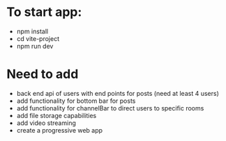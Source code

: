 

# To start app:
- npm install
- cd vite-project
- npm run dev

# Need to add
- back end api of users with end points for posts (need at least 4 users)
- add functionality for bottom bar for posts
- add functionality for channelBar to direct users to specific rooms
- add file storage capabilities
- add video streaming
- create a progressive web app